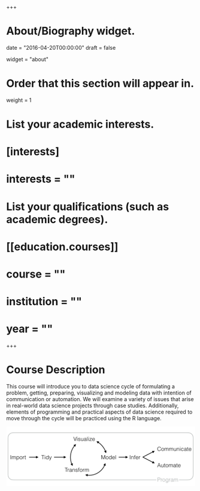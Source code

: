 +++
# About/Biography widget.

date = "2016-04-20T00:00:00"
draft = false

widget = "about"

# Order that this section will appear in.
weight = 1

# List your academic interests.
# [interests]
#   interests = ""

# List your qualifications (such as academic degrees).
# [[education.courses]]
#   course = ""
#   institution = ""
#   year = ""

+++

# Course Description

This course will introduce you to data science cycle of formulating a problem, getting, preparing, visualizing and modeling data with intention of communication or automation. We will examine a variety of issues that arise in real-world data science projects through case studies. Additionally, elements of programming and practical aspects of data science required to move through the cycle will be practiced using the R language.

![](img/data-science.png)


